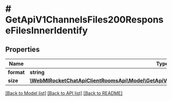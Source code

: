 # # GetApiV1ChannelsFiles200ResponseFilesInnerIdentify

## Properties

Name | Type | Description | Notes
------------ | ------------- | ------------- | -------------
**format** | **string** |  | [optional]
**size** | [**\WebMIRocketChatApiClientRoomsApi\Model\GetApiV1ChannelsFiles200ResponseFilesInnerIdentifySize**](GetApiV1ChannelsFiles200ResponseFilesInnerIdentifySize.md) |  | [optional]

[[Back to Model list]](../../README.md#models) [[Back to API list]](../../README.md#endpoints) [[Back to README]](../../README.md)
